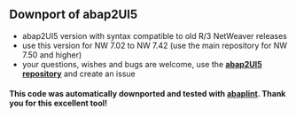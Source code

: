 ## Downport of abap2UI5

* abap2UI5 version with syntax compatible to old R/3 NetWeaver releases
* use this version for NW 7.02 to NW 7.42 (use the main repository for NW 7.50 and higher)
* your questions, wishes and bugs are welcome, use the [**abap2UI5 repository**](https://github.com/oblomov-dev/ABAP2UI5) and create an issue

#### This code was automatically downported and tested with [abaplint](https://abaplint.org/). Thank you for this excellent tool!
